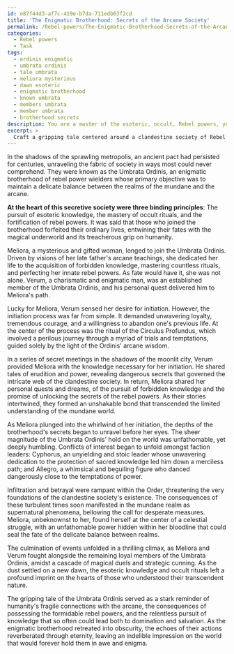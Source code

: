 ```yaml
---
id: e87f44d3-af7c-419e-b7da-711edb63f2cd
title: 'The Enigmatic Brotherhood: Secrets of the Arcane Society'
permalink: /Rebel-powers/The-Enigmatic-Brotherhood-Secrets-of-the-Arcane-Society/
categories:
  - Rebel powers
  - Task
tags:
  - ordinis enigmatic
  - umbrata ordinis
  - tale umbrata
  - meliora mysterious
  - dawn esoteric
  - enigmatic brotherhood
  - known umbrata
  - members umbrata
  - member umbrata
  - brotherhood secrets
description: You are a master of the esoteric, occult, Rebel powers, you complete tasks to the absolute best of your ability, no matter if you think you were not trained to do the task specifically, you will attempt to do it anyways, since you have performed the tasks you are given with great mastery, accuracy, and deep understanding of what is requested. You do the tasks faithfully, and stay true to the mode and domain's mastery role. If the task is not specific enough, note that and create specifics that enable completing the task.
excerpt: > 
  Craft a gripping tale centered around a clandestine society of Rebel power wielders who specialize in occult rituals and esoteric knowledge. Delve into the intricate web of their hidden world, exploring the complex initiation process, secret meetings, and the consequences of possessing such formidable powers. Incorporate compelling character dynamics and unique personal quests, ensuring the narrative upholds an air of mystery and provokes thought on the profound implications of the Rebel powers' existence.
---
```

In the shadows of the sprawling metropolis, an ancient pact had persisted for centuries, unraveling the fabric of society in ways most could never comprehend. They were known as the Umbrata Ordinis, an enigmatic brotherhood of rebel power wielders whose primary objective was to maintain a delicate balance between the realms of the mundane and the arcane. 

**At the heart of this secretive society were three binding principles**: The pursuit of esoteric knowledge, the mastery of occult rituals, and the fortification of rebel powers. It was said that those who joined the brotherhood forfeited their ordinary lives, entwining their fates with the magical underworld and its treacherous grip on humanity.

Meliora, a mysterious and gifted woman, longed to join the Umbrata Ordinis. Driven by visions of her late father's arcane teachings, she dedicated her life to the acquisition of forbidden knowledge, mastering countless rituals, and perfecting her innate rebel powers. As fate would have it, she was not alone. Verum, a charismatic and enigmatic man, was an established member of the Umbrata Ordinis, and his personal quest delivered him to Meliora's path.

Lucky for Meliora, Verum sensed her desire for initiation. However, the initiation process was far from simple. It demanded unwavering loyalty, tremendous courage, and a willingness to abandon one's previous life. At the center of the process was the ritual of the Circulus Profundus, which involved a perilous journey through a myriad of trials and temptations, guided solely by the light of the Ordinis' arcane wisdom.

In a series of secret meetings in the shadows of the moonlit city, Verum provided Meliora with the knowledge necessary for her initiation. He shared tales of erudition and power, revealing dangerous secrets that governed the intricate web of the clandestine society. In return, Meliora shared her personal quests and dreams, of the pursuit of forbidden knowledge and the promise of unlocking the secrets of the rebel powers. As their stories intertwined, they formed an unshakable bond that transcended the limited understanding of the mundane world.

As Meliora plunged into the whirlwind of her initiation, the depths of the brotherhood's secrets began to unravel before her eyes. The sheer magnitude of the Umbrata Ordinis' hold on the world was unfathomable, yet deeply humbling. Conflicts of interest began to unfold amongst faction leaders: Cyphorus, an unyielding and stoic leader whose unwavering dedication to the protection of sacred knowledge led him down a merciless path; and Allegro, a whimsical and beguiling figure who danced dangerously close to the temptations of power.

Infiltration and betrayal were rampant within the Order, threatening the very foundations of the clandestine society's existence. The consequences of these turbulent times soon manifested in the mundane realm as supernatural phenomena, bellowing the call for desperate measures. Meliora, unbeknownst to her, found herself at the center of a celestial struggle, with an unfathomable power hidden within her bloodline that could seal the fate of the delicate balance between realms.

The culmination of events unfolded in a thrilling climax, as Meliora and Verum fought alongside the remaining loyal members of the Umbrata Ordinis, amidst a cascade of magical duels and strategic cunning. As the dust settled on a new dawn, the esoteric knowledge and occult rituals left a profound imprint on the hearts of those who understood their transcendent nature.

The gripping tale of the Umbrata Ordinis served as a stark reminder of humanity's fragile connections with the arcane, the consequences of possessing the formidable rebel powers, and the relentless pursuit of knowledge that so often could lead both to domination and salvation. As the enigmatic brotherhood retreated into obscurity, the echoes of their actions reverberated through eternity, leaving an indelible impression on the world that would forever hold them in awe and enigma.
